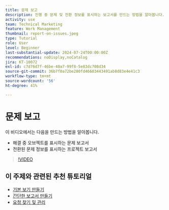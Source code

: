 ```yaml
---
title: 문제 보고
description: 진행 중 문제 및 전환 정보를 표시하는 보고서를 만드는 방법을 알아봅니다.
activity: use
team: Technical Marketing
feature: Work Management
thumbnail: report-on-issues.jpeg
type: Tutorial
role: User
level: Beginner
last-substantial-update: 2024-07-24T00:00:00Z
recommendations: noDisplay,noCatalog
jira: KT-10072
exl-id: c7d76d7f-46be-40a7-99f8-5e83dc708d34
source-git-commit: 36b7f0a72be280fd46603443491ab8d83e4e41c3
workflow-type: tm+mt
source-wordcount: '56'
ht-degree: 41%

---
```


# 문제 보고

이 비디오에서는 다음을 만드는 방법을 알아봅니다.

* 해결 중 오브젝트를 표시하는 문제 보고서
* 전환된 문제 정보를 표시하는 프로젝트 보고서


>[!VIDEO](https://video.tv.adobe.com/v/3432002/?quality=12&learn=on)


## 이 주제와 관련된 추천 튜토리얼

* [기본 보기 만들기](/help/reporting/basic-reporting/create-a-basic-view.md)
* [간단한 보고서 만들기](/help/reporting/basic-reporting/create-a-simple-report.md)
* [요청 찾기 및 관리](/help/manage-work/issues-requests/find-requests.md)

